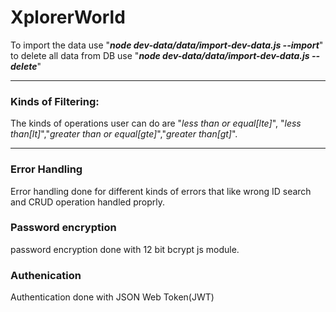 # XplorerWorld

To import the data use "**_node dev-data/data/import-dev-data.js --import_**"
to delete all data from DB use "**_node dev-data/data/import-dev-data.js --delete_**"

---

### Kinds of Filtering:

The kinds of operations user can do are "_less than or equal[lte]_", "_less than[lt]_","_greater than or equal[gte]_","_greater than[gt]_".

---

### Error Handling

Error handling done for different kinds of errors that like wrong ID search and CRUD operation handled proprly.

### Password encryption

password encryption done with 12 bit bcrypt js module.

### Authenication

Authentication done with JSON Web Token(JWT)
